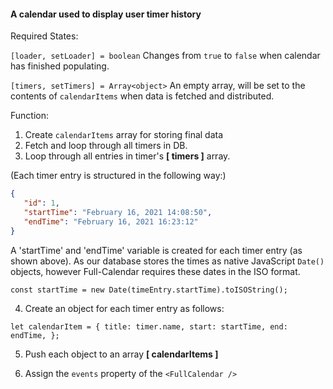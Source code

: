 #### A calendar used to display user timer history

Required States:

`[loader, setLoader] = boolean` 
Changes from `true` to `false` when calendar has finished populating.

`[timers, setTimers] = Array<object>`
An empty array, will be set to the contents of `calendarItems` when data is fetched and distributed.

Function:
1. Create `calendarItems` array for storing final data
2. Fetch and loop through all timers in DB.
3. Loop through all entries in timer's **[ timers ]** array.

(Each timer entry is structured in the following way:)
 ```json
{
    "id": 1,
    "startTime": "February 16, 2021 14:08:50",
    "endTime": "February 16, 2021 16:23:12"
}
```
A 'startTime' and 'endTime' variable is created for each timer entry (as shown above).  As our database stores the times as native JavaScript `Date()` objects, however Full-Calendar requires these dates in the ISO format.


`
const startTime = new Date(timeEntry.startTime).toISOString();
`


4. Create an object for each timer entry as follows:


`
let calendarItem = {
    title: timer.name,
    start: startTime,
    end: endTime,
};
`

5. Push each object to an array **[ calendarItems ]**

6. Assign the `events` property of the `<FullCalendar />`